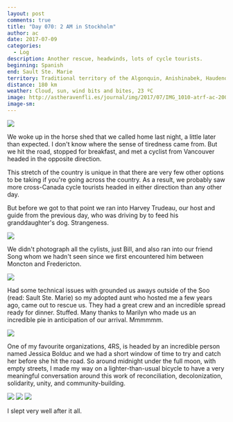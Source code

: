 ```yaml
---
layout: post
comments: true
title: "Day 070: 2 AM in Stockholm"
author: ac
date: 2017-07-09
categories:
  - Log
description: Another rescue, headwinds, lots of cycle tourists.
beginning: Spanish
end: Sault Ste. Marie
territory: Traditional territory of the Algonquin, Anishinabek, Haudenosaunee, Ojibway, Odawa and Cree
distance: 180 km
weather: Cloud, sun, wind bits and bites, 23 ºC
image: http://astheravenfli.es/journal/img/2017/07/IMG_1010-atrf-ac-2000-web.jpg
image-sm:
---
```


<img src="http://astheravenfli.es/journal/img/2017/07/IMG_1005-atrf-ac-2000-web.jpg">

We woke up in the horse shed that we called home last night, a little later than expected. I don't know where the sense of tiredness came from. But we hit the road, stopped for breakfast, and met a cyclist from Vancouver headed in the opposite direction. 

This stretch of the country is unique in that there are very few other options to be taking if you're going across the country. As a result, we probably saw more cross-Canada cycle tourists headed in either direction than any other day. 

But before we got to that point we ran into Harvey Trudeau, our host and guide from the previous day, who was driving by to feed his granddaughter's dog. Strangeness.

<img src="http://astheravenfli.es/journal/img/2017/07/IMG_1006-atrf-ac-2000-web.jpg">

We didn't photograph all the cylists, just Bill, and also ran into our friend Song whom we hadn't seen since we first encountered him between Moncton and Fredericton. 

<img src="http://astheravenfli.es/journal/img/2017/07/IMG_1007-atrf-ac-2000-web.jpg">

Had some technical issues with grounded us aways outside of the Soo (read: Sault Ste. Marie) so my adopted aunt who hosted me a few years ago, came out to rescue us. They had a great crew and an incredible spread ready for dinner. Stuffed. Many thanks to Marilyn who made us an incredible pie in anticipation of our arrival. Mmmmmm. 

<img src="http://astheravenfli.es/journal/img/2017/07/IMG_1012-atrf-ac-2000-web.jpg">

One of my favourite organizations, 4RS, is headed by an incredible person named Jessica Bolduc and we had a short window of time to try and catch her before she hit the road. So around midnight under the full moon, with empty streets, I made my way on a lighter-than-usual bicycle to have a very meaningful conversation around this work of reconciliation, decolonization, solidarity, unity, and community-building.

<img src="http://astheravenfli.es/journal/img/2017/07/IMG_1020-atrf-ac-2000-web.jpg">

<img src="http://astheravenfli.es/journal/img/2017/07/IMG_1028-atrf-ac-2000-web.jpg">

<img src="http://astheravenfli.es/journal/img/2017/07/IMG_1032-atrf-ac-2000-web.jpg">

I slept very well after it all. 